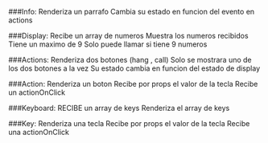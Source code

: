 ###Info:
Renderiza un parrafo
Cambia su estado en funcion del evento en actions

###Display:
Recibe un array de numeros
Muestra los numeros recibidos
Tiene un maximo de 9
Solo puede llamar si tiene 9 numeros

###Actions:
Renderiza dos botones (hang , call)
Solo se mostrara uno de los dos botones a la vez
Su estado cambia en funcion del estado de display

###Action:
Renderiza un boton
Recibe por props el valor de la tecla
Recibe un actionOnClick

###Keyboard:
RECIBE un array de keys
Renderiza el array de keys

###Key:
Renderiza una tecla
Recibe por props el valor de la tecla
Recibe una actionOnClick
